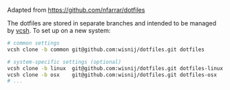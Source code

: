 Adapted from https://github.com/nfarrar/dotfiles

The dotfiles are stored in separate branches and intended to be managed by [vcsh](https://github.com/RichiH/vcsh). To set up on a new system:

```bash
# common settings
vcsh clone -b common git@github.com:wisnij/dotfiles.git dotfiles

# system-specific settings (optional)
vcsh clone -b linux  git@github.com:wisnij/dotfiles.git dotfiles-linux
vcsh clone -b osx    git@github.com:wisnij/dotfiles.git dotfiles-osx
# ...
```
